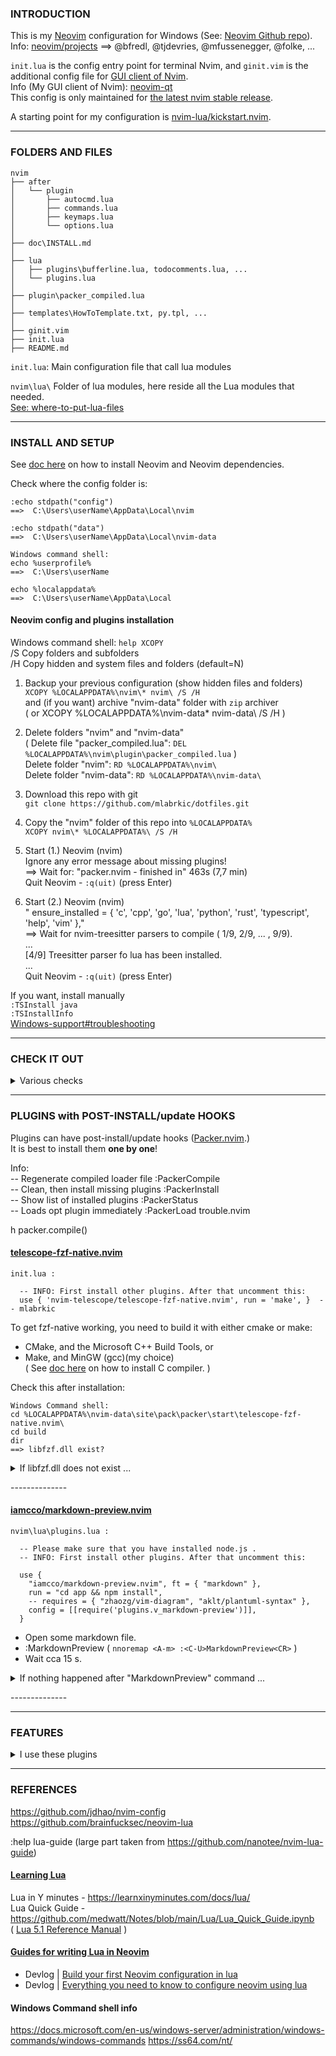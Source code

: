 
### INTRODUCTION

This is my [Neovim](https://neovim.io) configuration for Windows (See: [Neovim Github repo](https://github.com/neovim/neovim)).  
Info:  [neovim/projects](https://github.com/neovim/neovim/projects?type=classic)  ==>  @bfredl, @tjdevries, @mfussenegger, @folke, ...


`init.lua` is the config entry point for terminal Nvim,
and `ginit.vim` is the additional config file for [GUI client of Nvim](https://github.com/neovim/neovim/wiki/Related-projects#gui).  
Info (My GUI client of Nvim): [neovim-qt](https://github.com/equalsraf/neovim-qt)  
This config is only maintained for [the latest nvim stable release](https://github.com/neovim/neovim/releases/tag/stable).  

A starting point for my configuration is [nvim-lua/kickstart.nvim](https://github.com/nvim-lua/kickstart.nvim).  

---

### FOLDERS AND FILES

```
nvim
├── after
│   └── plugin
│       ├── autocmd.lua
│       ├── commands.lua
│       ├── keymaps.lua
│       └── options.lua
│
├── doc\INSTALL.md
│
├── lua
│   ├── plugins\bufferline.lua, todocomments.lua, ...
│   └── plugins.lua
│
├── plugin\packer_compiled.lua
│
├── templates\HowToTemplate.txt, py.tpl, ...
│
├── ginit.vim
├── init.lua
├── README.md

```


`init.lua`: Main configuration file that call lua modules  

`nvim\lua\` Folder of lua modules, here reside all the Lua modules that needed.  
[See: where-to-put-lua-files](https://github.com/nanotee/nvim-lua-guide#where-to-put-lua-files)


---

### INSTALL AND SETUP

See [doc here](nvim/doc/INSTALL.md) on how to install Neovim and Neovim dependencies.

Check where the config folder is:
```
:echo stdpath("config")
==>  C:\Users\userName\AppData\Local\nvim

:echo stdpath("data")
==>  C:\Users\userName\AppData\Local\nvim-data

Windows command shell:
echo %userprofile%
==>  C:\Users\userName

echo %localappdata%
==>  C:\Users\userName\AppData\Local
```

#### Neovim config and plugins installation

Windows command shell:  `help XCOPY`  
/S    Copy folders and subfolders  
/H    Copy hidden and system files and folders (default=N)

1. Backup your previous configuration (show hidden files and folders)  
`XCOPY %LOCALAPPDATA%\nvim\* nvim\ /S /H`  
and (if you want) archive "nvim-data" folder with `zip` archiver  
( or XCOPY %LOCALAPPDATA%\nvim-data\* nvim-data\ /S /H )

2. Delete folders "nvim" and "nvim-data"  
( Delete file "packer_compiled.lua":  `DEL %LOCALAPPDATA%\nvim\plugin\packer_compiled.lua` )  
Delete folder "nvim":  `RD %LOCALAPPDATA%\nvim\`  
Delete folder "nvim-data":  `RD %LOCALAPPDATA%\nvim-data\`  

3. Download this repo with git  
`git clone https://github.com/mlabrkic/dotfiles.git`

4. Copy the "nvim" folder of this repo into `%LOCALAPPDATA%`  
`XCOPY nvim\* %LOCALAPPDATA%\ /S /H`  

5. Start (1.) Neovim (nvim)  
Ignore any error message about missing plugins!  
==> Wait for:   "packer.nvim - finished in" 463s (7,7 min)  
Quit Neovim -  `:q(uit)` (press Enter)

6. Start (2.) Neovim (nvim)  
"  ensure_installed = { 'c', 'cpp', 'go', 'lua', 'python', 'rust', 'typescript', 'help', 'vim' },"  
==> Wait for nvim-treesitter parsers to compile ( 1/9, 2/9, ... , 9/9).  
...  
[4/9] Treesitter parser fo lua has been installed.  
...  
Quit Neovim -  `:q(uit)` (press Enter)

If you want, install manually  
`:TSInstall java`  
`:TSInstallInfo`  
[Windows-support#troubleshooting](https://github.com/nvim-treesitter/nvim-treesitter/wiki/Windows-support#troubleshooting)  


---

### CHECK IT OUT

<details>
<summary>Various checks</summary>

#### LSP check

Open a source file of one of the supported languages with Neovim, and run command "LspInfo" for testing the LSP support.  
`:LspInfo`

#### Keymaps check

```
:echo mapcheck('<F4>', 'n')
:echo hasmapto('set relativenumber!<CR>', 'n')
```

#### Configuration check

Open nvim and run command "checkhealth", you should not see any error in the output (except for the one related to the Python 2 interpreter if don't have it):  
`:checkhealth`

</details>


---

### PLUGINS with POST-INSTALL/update HOOKS

Plugins can have post-install/update hooks ([Packer.nvim](https://github.com/wbthomason/packer.nvim).)  
It is best to install them **one by one**!

Info:  
-- Regenerate compiled loader file  :PackerCompile  
-- Clean, then install missing plugins  :PackerInstall  
-- Show list of installed plugins  :PackerStatus  
-- Loads opt plugin immediately :PackerLoad trouble.nvim

h packer.compile()



#### [telescope-fzf-native.nvim](https://github.com/nvim-telescope/telescope-fzf-native.nvim)  

```
init.lua :

  -- INFO: First install other plugins. After that uncomment this:
  use { 'nvim-telescope/telescope-fzf-native.nvim', run = 'make', }  -- mlabrkic
```
To get fzf-native working, you need to build it with either cmake or make:  
* CMake, and the Microsoft C++ Build Tools, or  
* Make, and MinGW (gcc)(my choice)  
( See [doc here](nvim/doc/INSTALL.md#6-c-compiler) on how to install C compiler. )

Check this after installation:  
```
Windows Command shell:
cd %LOCALAPPDATA%\nvim-data\site\pack\packer\start\telescope-fzf-native.nvim\
cd build
dir
==> libfzf.dll exist?
```

<details>
<summary>If libfzf.dll does not exist ...</summary>

.  
A)
Check for "make" (in Neovim):  
:echo executable("make")  
or  
:lua print(vim.fn.executable('make'))

```
Windows Command shell:
make -v
make -h
```

B)
If you have "make":
```
Windows Command shell:
cd %LOCALAPPDATA%\nvim-data\site\pack\packer\start\telescope-fzf-native.nvim\
dir

make
```

C)
If you don't have a "make":
```
Windows Command shell:
cd %LOCALAPPDATA%\nvim-data\site\pack\packer\start\telescope-fzf-native.nvim\

mkdir build
gcc -O3 -Wall -Werror -fpic -std=gnu99 -shared src/fzf.c -o build/libfzf.dll

-->
telescope-fzf-native.nvim\build\libfzf.dll

```

NOTE:
If you want to uninstall this plugin later ...  

* First delete the "build" folder:  
cd %LOCALAPPDATA%\nvim-data\site\pack\packer\start\telescope-fzf-native.nvim\  
RD build\

* Comment plugin in "init.lua"
* Run  :PackerInstall


</details>


\--------------

#### [iamcco/markdown-preview.nvim](https://github.com/iamcco/markdown-preview.nvim)

```
nvim\lua\plugins.lua :

  -- Please make sure that you have installed node.js .
  -- INFO: First install other plugins. After that uncomment this:

  use {
    "iamcco/markdown-preview.nvim", ft = { "markdown" },
    run = "cd app && npm install",
    -- requires = { "zhaozg/vim-diagram", "aklt/plantuml-syntax" },
    config = [[require('plugins.v_markdown-preview')]],
  }
```

* Open some markdown file.
* :MarkdownPreview ( `nnoremap <A-m> :<C-U>MarkdownPreview<CR>` )
* Wait cca 15 s.

<details>
<summary>If nothing happened after "MarkdownPreview" command ...</summary>

.  
Nothing happened after "MarkdownPreview" command. No page opened in browser.  
Check for errors `:messages`  
...  
Please make sure that you have installed node.js ( `node --version` ).  
If there are errors, then uninstall the plugin, and repeat everything.

</details>

\--------------

---

### FEATURES

<details>
<summary>I use these plugins</summary>

+ Plugin management via [Packer.nvim](https://github.com/wbthomason/packer.nvim).
+ Code, snippet, word auto-completion via [nvim-cmp](https://github.com/hrsh7th/nvim-cmp).
+ Language server protocol (LSP) support via [nvim-lspconfig](https://github.com/neovim/nvim-lspconfig).
+ Git integration via [vim-fugitive](https://github.com/tpope/vim-fugitive).
+ [gitsigns](https://github.com/lewis6991/gitsigns.nvim) - Super fast git decorations implemented purely in lua/teal
+ Smarter and faster matching pair management (add, replace or delete) via [vim-sandwich](https://github.com/machakann/vim-sandwich).
+ Fast buffer jump via [hop.nvim](https://github.com/phaazon/hop.nvim).
+ Beautiful statusline via [lualine.nvim](https://github.com/nvim-lualine/lualine.nvim).
+ Show search index and count with [nvim-hlslens](https://github.com/kevinhwang91/nvim-hlslens).
+ Command line auto-completion via [wilder.nvim](https://github.com/gelguy/wilder.nvim).
+ Code highlighting via [nvim-treesitter](https://github.com/nvim-treesitter/nvim-treesitter).
+ Markdown writing and previewing via [vim-markdown](https://github.com/preservim/vim-markdown) and [markdown-preview.nvim](https://github.com/iamcco/markdown-preview.nvim).
+ [LuaSnip](https://github.com/L3MON4D3/LuaSnip) - Snippet Engine for Neovim written in Lua
+ [indentBlankline](https://github.com/lukas-reineke/indent-blankline.nvim) - Adds indentation guides to all lines (including empty lines)
+ [nvim-autopairs](https://github.com/windwp/nvim-autopairs) - A super powerful autopairs for Neovim
+ ......

</details>

---

### REFERENCES

https://github.com/jdhao/nvim-config  
https://github.com/brainfucksec/neovim-lua  

:help lua-guide  (large part taken from https://github.com/nanotee/nvim-lua-guide)


#### [Learning Lua](https://github.com/nanotee/nvim-lua-guide#learning-lua)

Lua in Y minutes - https://learnxinyminutes.com/docs/lua/  
Lua Quick Guide - https://github.com/medwatt/Notes/blob/main/Lua/Lua_Quick_Guide.ipynb  
( [Lua 5.1 Reference Manual](https://www.lua.org/manual/5.1/) )  


#### [Guides for writing Lua in Neovim](https://github.com/nanotee/nvim-lua-guide#existing-tutorials-for-writing-lua-in-neovim)

+ Devlog | [Build your first Neovim configuration in lua](https://vonheikemen.github.io/devlog/tools/build-your-first-lua-config-for-neovim/)  
+ Devlog | [Everything you need to know to configure neovim using lua](https://vonheikemen.github.io/devlog/tools/configuring-neovim-using-lua/)  


#### Windows Command shell info

https://docs.microsoft.com/en-us/windows-server/administration/windows-commands/windows-commands
https://ss64.com/nt/



